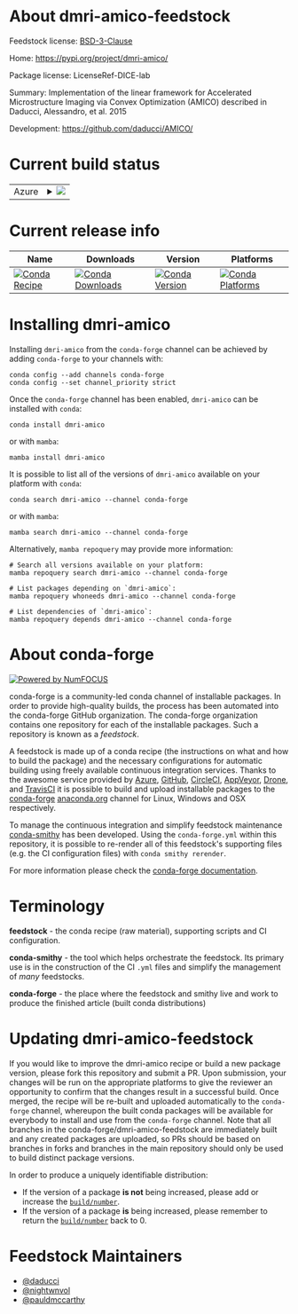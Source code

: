 About dmri-amico-feedstock
==========================

Feedstock license: [BSD-3-Clause](https://github.com/conda-forge/dmri-amico-feedstock/blob/main/LICENSE.txt)

Home: https://pypi.org/project/dmri-amico/

Package license: LicenseRef-DICE-lab

Summary: Implementation of the linear framework for Accelerated Microstructure Imaging via Convex Optimization (AMICO) described in Daducci, Alessandro, et al. 2015

Development: https://github.com/daducci/AMICO/

Current build status
====================


<table>
    
  <tr>
    <td>Azure</td>
    <td>
      <details>
        <summary>
          <a href="https://dev.azure.com/conda-forge/feedstock-builds/_build/latest?definitionId=21493&branchName=main">
            <img src="https://dev.azure.com/conda-forge/feedstock-builds/_apis/build/status/dmri-amico-feedstock?branchName=main">
          </a>
        </summary>
        <table>
          <thead><tr><th>Variant</th><th>Status</th></tr></thead>
          <tbody><tr>
              <td>linux_64_python3.10.____cpython</td>
              <td>
                <a href="https://dev.azure.com/conda-forge/feedstock-builds/_build/latest?definitionId=21493&branchName=main">
                  <img src="https://dev.azure.com/conda-forge/feedstock-builds/_apis/build/status/dmri-amico-feedstock?branchName=main&jobName=linux&configuration=linux%20linux_64_python3.10.____cpython" alt="variant">
                </a>
              </td>
            </tr><tr>
              <td>linux_64_python3.11.____cpython</td>
              <td>
                <a href="https://dev.azure.com/conda-forge/feedstock-builds/_build/latest?definitionId=21493&branchName=main">
                  <img src="https://dev.azure.com/conda-forge/feedstock-builds/_apis/build/status/dmri-amico-feedstock?branchName=main&jobName=linux&configuration=linux%20linux_64_python3.11.____cpython" alt="variant">
                </a>
              </td>
            </tr><tr>
              <td>linux_64_python3.12.____cpython</td>
              <td>
                <a href="https://dev.azure.com/conda-forge/feedstock-builds/_build/latest?definitionId=21493&branchName=main">
                  <img src="https://dev.azure.com/conda-forge/feedstock-builds/_apis/build/status/dmri-amico-feedstock?branchName=main&jobName=linux&configuration=linux%20linux_64_python3.12.____cpython" alt="variant">
                </a>
              </td>
            </tr><tr>
              <td>linux_64_python3.13.____cp313</td>
              <td>
                <a href="https://dev.azure.com/conda-forge/feedstock-builds/_build/latest?definitionId=21493&branchName=main">
                  <img src="https://dev.azure.com/conda-forge/feedstock-builds/_apis/build/status/dmri-amico-feedstock?branchName=main&jobName=linux&configuration=linux%20linux_64_python3.13.____cp313" alt="variant">
                </a>
              </td>
            </tr><tr>
              <td>linux_aarch64_python3.10.____cpython</td>
              <td>
                <a href="https://dev.azure.com/conda-forge/feedstock-builds/_build/latest?definitionId=21493&branchName=main">
                  <img src="https://dev.azure.com/conda-forge/feedstock-builds/_apis/build/status/dmri-amico-feedstock?branchName=main&jobName=linux&configuration=linux%20linux_aarch64_python3.10.____cpython" alt="variant">
                </a>
              </td>
            </tr><tr>
              <td>linux_aarch64_python3.11.____cpython</td>
              <td>
                <a href="https://dev.azure.com/conda-forge/feedstock-builds/_build/latest?definitionId=21493&branchName=main">
                  <img src="https://dev.azure.com/conda-forge/feedstock-builds/_apis/build/status/dmri-amico-feedstock?branchName=main&jobName=linux&configuration=linux%20linux_aarch64_python3.11.____cpython" alt="variant">
                </a>
              </td>
            </tr><tr>
              <td>linux_aarch64_python3.12.____cpython</td>
              <td>
                <a href="https://dev.azure.com/conda-forge/feedstock-builds/_build/latest?definitionId=21493&branchName=main">
                  <img src="https://dev.azure.com/conda-forge/feedstock-builds/_apis/build/status/dmri-amico-feedstock?branchName=main&jobName=linux&configuration=linux%20linux_aarch64_python3.12.____cpython" alt="variant">
                </a>
              </td>
            </tr><tr>
              <td>linux_aarch64_python3.13.____cp313</td>
              <td>
                <a href="https://dev.azure.com/conda-forge/feedstock-builds/_build/latest?definitionId=21493&branchName=main">
                  <img src="https://dev.azure.com/conda-forge/feedstock-builds/_apis/build/status/dmri-amico-feedstock?branchName=main&jobName=linux&configuration=linux%20linux_aarch64_python3.13.____cp313" alt="variant">
                </a>
              </td>
            </tr><tr>
              <td>linux_ppc64le_python3.10.____cpython</td>
              <td>
                <a href="https://dev.azure.com/conda-forge/feedstock-builds/_build/latest?definitionId=21493&branchName=main">
                  <img src="https://dev.azure.com/conda-forge/feedstock-builds/_apis/build/status/dmri-amico-feedstock?branchName=main&jobName=linux&configuration=linux%20linux_ppc64le_python3.10.____cpython" alt="variant">
                </a>
              </td>
            </tr><tr>
              <td>linux_ppc64le_python3.11.____cpython</td>
              <td>
                <a href="https://dev.azure.com/conda-forge/feedstock-builds/_build/latest?definitionId=21493&branchName=main">
                  <img src="https://dev.azure.com/conda-forge/feedstock-builds/_apis/build/status/dmri-amico-feedstock?branchName=main&jobName=linux&configuration=linux%20linux_ppc64le_python3.11.____cpython" alt="variant">
                </a>
              </td>
            </tr><tr>
              <td>linux_ppc64le_python3.12.____cpython</td>
              <td>
                <a href="https://dev.azure.com/conda-forge/feedstock-builds/_build/latest?definitionId=21493&branchName=main">
                  <img src="https://dev.azure.com/conda-forge/feedstock-builds/_apis/build/status/dmri-amico-feedstock?branchName=main&jobName=linux&configuration=linux%20linux_ppc64le_python3.12.____cpython" alt="variant">
                </a>
              </td>
            </tr><tr>
              <td>linux_ppc64le_python3.13.____cp313</td>
              <td>
                <a href="https://dev.azure.com/conda-forge/feedstock-builds/_build/latest?definitionId=21493&branchName=main">
                  <img src="https://dev.azure.com/conda-forge/feedstock-builds/_apis/build/status/dmri-amico-feedstock?branchName=main&jobName=linux&configuration=linux%20linux_ppc64le_python3.13.____cp313" alt="variant">
                </a>
              </td>
            </tr><tr>
              <td>osx_64_python3.10.____cpython</td>
              <td>
                <a href="https://dev.azure.com/conda-forge/feedstock-builds/_build/latest?definitionId=21493&branchName=main">
                  <img src="https://dev.azure.com/conda-forge/feedstock-builds/_apis/build/status/dmri-amico-feedstock?branchName=main&jobName=osx&configuration=osx%20osx_64_python3.10.____cpython" alt="variant">
                </a>
              </td>
            </tr><tr>
              <td>osx_64_python3.11.____cpython</td>
              <td>
                <a href="https://dev.azure.com/conda-forge/feedstock-builds/_build/latest?definitionId=21493&branchName=main">
                  <img src="https://dev.azure.com/conda-forge/feedstock-builds/_apis/build/status/dmri-amico-feedstock?branchName=main&jobName=osx&configuration=osx%20osx_64_python3.11.____cpython" alt="variant">
                </a>
              </td>
            </tr><tr>
              <td>osx_64_python3.12.____cpython</td>
              <td>
                <a href="https://dev.azure.com/conda-forge/feedstock-builds/_build/latest?definitionId=21493&branchName=main">
                  <img src="https://dev.azure.com/conda-forge/feedstock-builds/_apis/build/status/dmri-amico-feedstock?branchName=main&jobName=osx&configuration=osx%20osx_64_python3.12.____cpython" alt="variant">
                </a>
              </td>
            </tr><tr>
              <td>osx_64_python3.13.____cp313</td>
              <td>
                <a href="https://dev.azure.com/conda-forge/feedstock-builds/_build/latest?definitionId=21493&branchName=main">
                  <img src="https://dev.azure.com/conda-forge/feedstock-builds/_apis/build/status/dmri-amico-feedstock?branchName=main&jobName=osx&configuration=osx%20osx_64_python3.13.____cp313" alt="variant">
                </a>
              </td>
            </tr><tr>
              <td>osx_arm64_python3.10.____cpython</td>
              <td>
                <a href="https://dev.azure.com/conda-forge/feedstock-builds/_build/latest?definitionId=21493&branchName=main">
                  <img src="https://dev.azure.com/conda-forge/feedstock-builds/_apis/build/status/dmri-amico-feedstock?branchName=main&jobName=osx&configuration=osx%20osx_arm64_python3.10.____cpython" alt="variant">
                </a>
              </td>
            </tr><tr>
              <td>osx_arm64_python3.11.____cpython</td>
              <td>
                <a href="https://dev.azure.com/conda-forge/feedstock-builds/_build/latest?definitionId=21493&branchName=main">
                  <img src="https://dev.azure.com/conda-forge/feedstock-builds/_apis/build/status/dmri-amico-feedstock?branchName=main&jobName=osx&configuration=osx%20osx_arm64_python3.11.____cpython" alt="variant">
                </a>
              </td>
            </tr><tr>
              <td>osx_arm64_python3.12.____cpython</td>
              <td>
                <a href="https://dev.azure.com/conda-forge/feedstock-builds/_build/latest?definitionId=21493&branchName=main">
                  <img src="https://dev.azure.com/conda-forge/feedstock-builds/_apis/build/status/dmri-amico-feedstock?branchName=main&jobName=osx&configuration=osx%20osx_arm64_python3.12.____cpython" alt="variant">
                </a>
              </td>
            </tr><tr>
              <td>osx_arm64_python3.13.____cp313</td>
              <td>
                <a href="https://dev.azure.com/conda-forge/feedstock-builds/_build/latest?definitionId=21493&branchName=main">
                  <img src="https://dev.azure.com/conda-forge/feedstock-builds/_apis/build/status/dmri-amico-feedstock?branchName=main&jobName=osx&configuration=osx%20osx_arm64_python3.13.____cp313" alt="variant">
                </a>
              </td>
            </tr><tr>
              <td>win_64_python3.10.____cpython</td>
              <td>
                <a href="https://dev.azure.com/conda-forge/feedstock-builds/_build/latest?definitionId=21493&branchName=main">
                  <img src="https://dev.azure.com/conda-forge/feedstock-builds/_apis/build/status/dmri-amico-feedstock?branchName=main&jobName=win&configuration=win%20win_64_python3.10.____cpython" alt="variant">
                </a>
              </td>
            </tr><tr>
              <td>win_64_python3.11.____cpython</td>
              <td>
                <a href="https://dev.azure.com/conda-forge/feedstock-builds/_build/latest?definitionId=21493&branchName=main">
                  <img src="https://dev.azure.com/conda-forge/feedstock-builds/_apis/build/status/dmri-amico-feedstock?branchName=main&jobName=win&configuration=win%20win_64_python3.11.____cpython" alt="variant">
                </a>
              </td>
            </tr><tr>
              <td>win_64_python3.12.____cpython</td>
              <td>
                <a href="https://dev.azure.com/conda-forge/feedstock-builds/_build/latest?definitionId=21493&branchName=main">
                  <img src="https://dev.azure.com/conda-forge/feedstock-builds/_apis/build/status/dmri-amico-feedstock?branchName=main&jobName=win&configuration=win%20win_64_python3.12.____cpython" alt="variant">
                </a>
              </td>
            </tr><tr>
              <td>win_64_python3.13.____cp313</td>
              <td>
                <a href="https://dev.azure.com/conda-forge/feedstock-builds/_build/latest?definitionId=21493&branchName=main">
                  <img src="https://dev.azure.com/conda-forge/feedstock-builds/_apis/build/status/dmri-amico-feedstock?branchName=main&jobName=win&configuration=win%20win_64_python3.13.____cp313" alt="variant">
                </a>
              </td>
            </tr>
          </tbody>
        </table>
      </details>
    </td>
  </tr>
</table>

Current release info
====================

| Name | Downloads | Version | Platforms |
| --- | --- | --- | --- |
| [![Conda Recipe](https://img.shields.io/badge/recipe-dmri--amico-green.svg)](https://anaconda.org/conda-forge/dmri-amico) | [![Conda Downloads](https://img.shields.io/conda/dn/conda-forge/dmri-amico.svg)](https://anaconda.org/conda-forge/dmri-amico) | [![Conda Version](https://img.shields.io/conda/vn/conda-forge/dmri-amico.svg)](https://anaconda.org/conda-forge/dmri-amico) | [![Conda Platforms](https://img.shields.io/conda/pn/conda-forge/dmri-amico.svg)](https://anaconda.org/conda-forge/dmri-amico) |

Installing dmri-amico
=====================

Installing `dmri-amico` from the `conda-forge` channel can be achieved by adding `conda-forge` to your channels with:

```
conda config --add channels conda-forge
conda config --set channel_priority strict
```

Once the `conda-forge` channel has been enabled, `dmri-amico` can be installed with `conda`:

```
conda install dmri-amico
```

or with `mamba`:

```
mamba install dmri-amico
```

It is possible to list all of the versions of `dmri-amico` available on your platform with `conda`:

```
conda search dmri-amico --channel conda-forge
```

or with `mamba`:

```
mamba search dmri-amico --channel conda-forge
```

Alternatively, `mamba repoquery` may provide more information:

```
# Search all versions available on your platform:
mamba repoquery search dmri-amico --channel conda-forge

# List packages depending on `dmri-amico`:
mamba repoquery whoneeds dmri-amico --channel conda-forge

# List dependencies of `dmri-amico`:
mamba repoquery depends dmri-amico --channel conda-forge
```


About conda-forge
=================

[![Powered by
NumFOCUS](https://img.shields.io/badge/powered%20by-NumFOCUS-orange.svg?style=flat&colorA=E1523D&colorB=007D8A)](https://numfocus.org)

conda-forge is a community-led conda channel of installable packages.
In order to provide high-quality builds, the process has been automated into the
conda-forge GitHub organization. The conda-forge organization contains one repository
for each of the installable packages. Such a repository is known as a *feedstock*.

A feedstock is made up of a conda recipe (the instructions on what and how to build
the package) and the necessary configurations for automatic building using freely
available continuous integration services. Thanks to the awesome service provided by
[Azure](https://azure.microsoft.com/en-us/services/devops/), [GitHub](https://github.com/),
[CircleCI](https://circleci.com/), [AppVeyor](https://www.appveyor.com/),
[Drone](https://cloud.drone.io/welcome), and [TravisCI](https://travis-ci.com/)
it is possible to build and upload installable packages to the
[conda-forge](https://anaconda.org/conda-forge) [anaconda.org](https://anaconda.org/)
channel for Linux, Windows and OSX respectively.

To manage the continuous integration and simplify feedstock maintenance
[conda-smithy](https://github.com/conda-forge/conda-smithy) has been developed.
Using the ``conda-forge.yml`` within this repository, it is possible to re-render all of
this feedstock's supporting files (e.g. the CI configuration files) with ``conda smithy rerender``.

For more information please check the [conda-forge documentation](https://conda-forge.org/docs/).

Terminology
===========

**feedstock** - the conda recipe (raw material), supporting scripts and CI configuration.

**conda-smithy** - the tool which helps orchestrate the feedstock.
                   Its primary use is in the construction of the CI ``.yml`` files
                   and simplify the management of *many* feedstocks.

**conda-forge** - the place where the feedstock and smithy live and work to
                  produce the finished article (built conda distributions)


Updating dmri-amico-feedstock
=============================

If you would like to improve the dmri-amico recipe or build a new
package version, please fork this repository and submit a PR. Upon submission,
your changes will be run on the appropriate platforms to give the reviewer an
opportunity to confirm that the changes result in a successful build. Once
merged, the recipe will be re-built and uploaded automatically to the
`conda-forge` channel, whereupon the built conda packages will be available for
everybody to install and use from the `conda-forge` channel.
Note that all branches in the conda-forge/dmri-amico-feedstock are
immediately built and any created packages are uploaded, so PRs should be based
on branches in forks and branches in the main repository should only be used to
build distinct package versions.

In order to produce a uniquely identifiable distribution:
 * If the version of a package **is not** being increased, please add or increase
   the [``build/number``](https://docs.conda.io/projects/conda-build/en/latest/resources/define-metadata.html#build-number-and-string).
 * If the version of a package **is** being increased, please remember to return
   the [``build/number``](https://docs.conda.io/projects/conda-build/en/latest/resources/define-metadata.html#build-number-and-string)
   back to 0.

Feedstock Maintainers
=====================

* [@daducci](https://github.com/daducci/)
* [@nightwnvol](https://github.com/nightwnvol/)
* [@pauldmccarthy](https://github.com/pauldmccarthy/)

